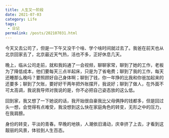 ```yaml
---
title: 人生又一阶段
date: 2021-07-03
category: Life
tags:
 - 日记
permalink: /posts/202107031.html
---
```


今天又去公司了，但是一下午又没干个啥、学个啥时间就过去了。我爸在前天也从北京回家去了，北京最近天气热，活也不多，正好休息几天。

晚上，临从公司走前，就和我妈通了一会视频，聊聊家常，聊到了她的工作，老板为了降低成本，他们要每天三点半起床，只是为了省电费；聊到了我的工作，每天还睡那么晚吗？要照顾好自己身体啊；聊到了钱，你一年挣的比我和你爸加起来的还要多；聊到了欠账，要好好干两年把外账摆开，我说好；聊到了做人，在外面不可太高调，我说我导师对我说的是，你不必把自己姿态放的这么低。

回到家，我又想了一下她说的话，我开始很自豪我比父母俩挣的钱都多，但是回过头一想，会觉得有点难受，我没想到这么快在家庭角色的转变，无形之中的压力，在我肩膀。

身份的转变，平淡的青春。早晚的地铁，人潮依旧涌动，庆幸挤了上去，才看到这靓丽的风景，体验到人生百态。